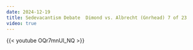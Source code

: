 ```yaml
---
date: 2024-12-19
title: Sedevacantism Debate  Dimond vs. Albrecht (Gnrhead) 7 of 23
video: true
---
```



{{< youtube OQr7mnUl_NQ >}}
